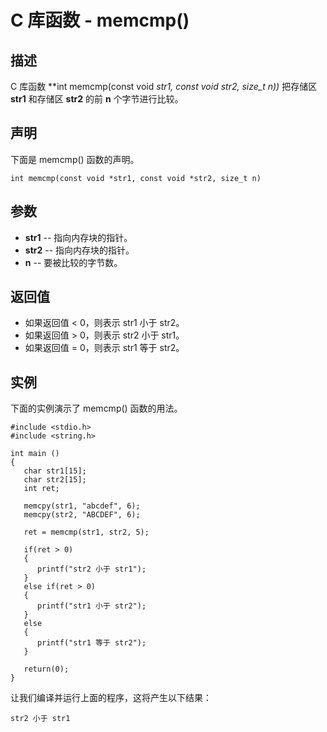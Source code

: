 
# C 库函数 - memcmp()

  

## 描述

C 库函数 **int memcmp(const void *str1, const void *str2, size_t n))** 把存储区 **str1** 和存储区 **str2** 的前 **n** 个字节进行比较。

## 声明

下面是 memcmp() 函数的声明。

```
int memcmp(const void *str1, const void *str2, size_t n)

```

## 参数

*   **str1** -- 指向内存块的指针。
*   **str2** -- 指向内存块的指针。
*   **n** -- 要被比较的字节数。

## 返回值

*   如果返回值 &lt; 0，则表示 str1 小于 str2。
*   如果返回值 &gt; 0，则表示 str2 小于 str1。
*   如果返回值 = 0，则表示 str1 等于 str2。

## 实例

下面的实例演示了 memcmp() 函数的用法。

```
#include <stdio.h>
#include <string.h>

int main ()
{
   char str1[15];
   char str2[15];
   int ret;

   memcpy(str1, "abcdef", 6);
   memcpy(str2, "ABCDEF", 6);

   ret = memcmp(str1, str2, 5);

   if(ret > 0)
   {
      printf("str2 小于 str1");
   }
   else if(ret > 0) 
   {
      printf("str1 小于 str2");
   }
   else 
   {
      printf("str1 等于 str2");
   }

   return(0);
}

```

让我们编译并运行上面的程序，这将产生以下结果：

```
str2 小于 str1

```

  

